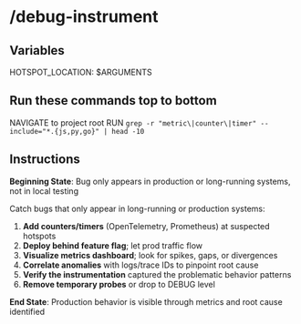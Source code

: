 # /debug-instrument

## Variables

HOTSPOT_LOCATION: $ARGUMENTS

## Run these commands top to bottom

NAVIGATE to project root
RUN `grep -r "metric\|counter\|timer" --include="*.{js,py,go}" | head -10`

## Instructions

**Beginning State**: Bug only appears in production or long-running systems, not in local testing

Catch bugs that only appear in long-running or production systems:

1. **Add counters/timers** (OpenTelemetry, Prometheus) at suspected hotspots
2. **Deploy behind feature flag**; let prod traffic flow
3. **Visualize metrics dashboard**; look for spikes, gaps, or divergences
4. **Correlate anomalies** with logs/trace IDs to pinpoint root cause
5. **Verify the instrumentation** captured the problematic behavior patterns
6. **Remove temporary probes** or drop to DEBUG level

**End State**: Production behavior is visible through metrics and root cause identified
